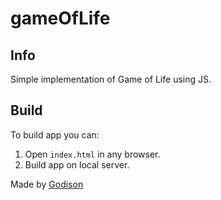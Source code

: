 # gameOfLife
## Info
Simple implementation of Game of Life using JS.
## Build
To build app you can:
1. Open `index.html` in any browser.
2. Build app on local server.

Made by <a href="https://github.com/DisonGo" target="_blank">Godison</a>
